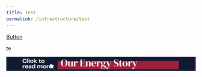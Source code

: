 ```yaml
---
title: Test
permalink: /infrastructure/test
---
```



[Button](/infrastructure/case-studies/resources#SAnchor)

te



<a href="/infrastructure/case-studies/resources#WMAnchor" target="_blank"><img src="/images/infrastructure/constraints-and-challenges/image015.gif" ></a>

